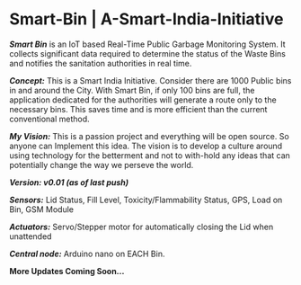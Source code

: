 # Smart-Bin | A-Smart-India-Initiative
***Smart Bin*** is an IoT based Real-Time Public Garbage Monitoring System. It collects significant data required to determine the status of the Waste Bins and notifies the sanitation authorities in real time.

***Concept:*** This is a Smart India Initiative. Consider there are 1000 Public bins in and around the City. With Smart Bin, if only 100 bins are full, the application dedicated for the authorities will generate a route only to the necessary bins. This saves time and is more efficient than the current conventional method.

***My Vision:*** This is a passion project and everything will be open source. So anyone can Implement this idea. The vision is to develop a culture around using technology for the betterment and not to with-hold any ideas that can potentially change the way we perseve the world.

***Version: v0.01 (as of last push)***

***Sensors:*** Lid Status, Fill Level, Toxicity/Flammability Status, GPS, Load on Bin, GSM Module

***Actuators:*** Servo/Stepper motor for automatically closing the Lid when unattended

***Central node:*** Arduino nano on EACH Bin.

**More Updates Coming Soon...**
